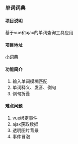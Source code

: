 ### 单词词典
#### 项目说明
基于vue和ajax的单词查询工具应用

#### 项目地址
[小词典]()

#### 功能简介
1. 输入单词模糊匹配
2. 单词释义、发音、例句
3. 例句折叠

#### 难点问题
1. vue绑定事件
2. ajax获取数据
3. 透明图片背景
4. 事件冒泡